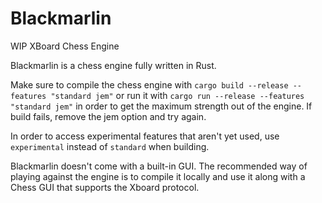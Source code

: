 # Blackmarlin

WIP XBoard Chess Engine

Blackmarlin is a chess engine fully written in Rust.

Make sure to compile the chess engine with `cargo build --release --features "standard jem"` or run it with `cargo run --release --features "standard jem"` in order to get the maximum strength out of the engine. If build fails, remove the jem option and try again.

In order to access experimental features that aren't yet used, use `experimental` instead of `standard` when building.

Blackmarlin doesn't come with a built-in GUI. The recommended way of playing against the engine is to compile it locally and use it along with a Chess GUI that supports the Xboard protocol. 
